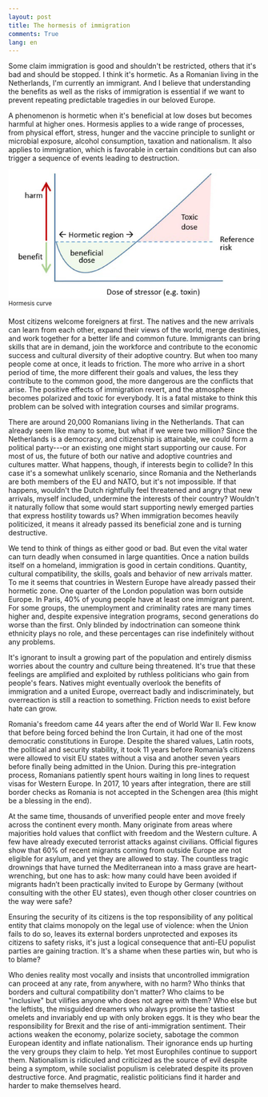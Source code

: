 ```yaml
---
layout: post
title: The hormesis of immigration
comments: True
lang: en
---
```


Some claim immigration is good and shouldn't be restricted, others that it's bad and should be stopped. I think it's hormetic. As a Romanian living in the Netherlands, I'm currently an immigrant. And I believe that understanding the benefits as well as the risks of immigration is essential if we want to prevent repeating predictable tragedies in our beloved Europe.

<!--more-->

A phenomenon is hormetic when it's beneficial at low doses but becomes harmful at higher ones. Hormesis applies to a wide range of processes, from physical effort, stress, hunger and the vaccine principle to sunlight or microbial exposure, alcohol consumption, taxation and nationalism. It also applies to immigration, which is favorable in certain conditions but can also trigger a sequence of events leading to destruction.

![Hormesis curve](/assets/hormesis-curve.jpg "Hormesis curve")
<sup>Hormesis curve</sup>

Most citizens welcome foreigners at first. The natives and the new arrivals can learn from each other, expand their views of the world, merge destinies, and work together for a better life and common future. Immigrants can bring skills that are in demand, join the workforce and contribute to the economic success and cultural diversity of their adoptive country. But when too many people come at once, it leads to friction. The more who arrive in a short period of time, the more different their goals and values, the less they contribute to the common good, the more dangerous are the conflicts that arise. The positive effects of immigration revert, and the atmosphere becomes polarized and toxic for everybody. It is a fatal mistake to think this problem can be solved with integration courses and similar programs.

There are around 20,000 Romanians living in the Netherlands. That can already seem like many to some, but what if we were two million? Since the Netherlands is a democracy, and citizenship is attainable, we could form a political party---or an existing one might start supporting our cause. For most of us, the future of both our native and adoptive countries and cultures matter. What happens, though, if interests begin to collide? In this case it's a somewhat unlikely scenario, since Romania and the Netherlands are both members of the EU and NATO, but it's not impossible. If that happens, wouldn't the Dutch rightfully feel threatened and angry that new arrivals, myself included, undermine the interests of their country? Wouldn't it naturally follow that some would start supporting newly emerged parties that express hostility towards us? When immigration becomes heavily politicized, it means it already passed its beneficial zone and is turning destructive.

We tend to think of things as either good or bad. But even the vital water can turn deadly when consumed in large quantities. Once a nation builds itself on a homeland, immigration is good in certain conditions. Quantity, cultural compatibility, the skills, goals and behavior of new arrivals matter. To me it seems that countries in Western Europe have already passed their hormetic zone. One quarter of the London population was born outside Europe. In Paris, 40% of young people have at least one immigrant parent. For some groups, the unemployment and criminality rates are many times higher and, despite expensive integration programs, second generations do worse than the first. Only blinded by indoctrination can someone think ethnicity plays no role, and these percentages can rise indefinitely without any problems.

It's ignorant to insult a growing part of the population and entirely dismiss worries about the country and culture being threatened. It's true that these feelings are amplified and exploited by ruthless politicians who gain from people's fears. Natives might eventually overlook the benefits of immigration and a united Europe, overreact badly and indiscriminately, but overreaction is still a reaction to something. Friction needs to exist before hate can grow.

Romania's freedom came 44 years after the end of World War II. Few know that before being forced behind the Iron Curtain, it had one of the most democratic constitutions in Europe. Despite the shared values, Latin roots, the political and security stability, it took 11 years before Romania’s citizens were allowed to visit EU states without a visa and another seven years before finally being admitted in the Union. During this pre-integration process, Romanians patiently spent hours waiting in long lines to request visas for Western Europe. In 2017, 10 years after integration, there are still border checks as Romania is not accepted in the Schengen area (this might be a blessing in the end).

At the same time, thousands of unverified people enter and move freely across the continent every month. Many originate from areas where majorities hold values that conflict with freedom and the Western culture. A few have already executed terrorist attacks against civilians. Official figures show that 60% of recent migrants coming from outside Europe are not eligible for asylum, and yet they are allowed to stay. The countless tragic drownings that have turned the Mediterranean into a mass grave are heart-wrenching, but one has to ask: how many could have been avoided if migrants hadn’t been practically invited to Europe by Germany (without consulting with the other EU states), even though other closer countries on the way were safe?

Ensuring the security of its citizens is the top responsibility of any political entity that claims monopoly on the legal use of violence: when the Union fails to do so, leaves its external borders unprotected and exposes its citizens to safety risks, it's just a logical consequence that anti-EU populist parties are gaining traction. It's a shame when these parties win, but who is to blame?

Who denies reality most vocally and insists that uncontrolled immigration can proceed at any rate, from anywhere, with no harm? Who thinks that borders and cultural compatibility don't matter? Who claims to be "inclusive" but vilifies anyone who does not agree with them? Who else but the leftists, the misguided dreamers who always promise the tastiest omelets and invariably end up with only broken eggs. It is they who bear the responsibility for Brexit and the rise of anti-immigration sentiment. Their actions weaken the economy, polarize society, sabotage the common European identity and inflate nationalism. Their ignorance ends up hurting the very groups they claim to help. Yet most Europhiles continue to support them. Nationalism is ridiculed and criticized as the source of evil despite being a symptom, while socialist populism is celebrated despite its proven destructive force. And pragmatic, realistic politicians find it harder and harder to make themselves heard.
